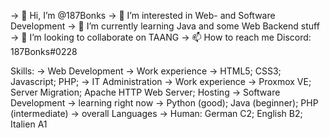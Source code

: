 -> 👋 Hi, I’m @187Bonks
-> 👀 I’m interested in Web- and Software Development
-> 🌱 I’m currently learning Java and some Web Backend stuff
-> 💞️ I’m looking to collaborate on TAANG
-> 📫 How to reach me Discord: 187Bonks#0228

  Skills: 
  -> Web Development -> Work experience -> HTML5; CSS3; Javascript; PHP;
  -> IT Administration -> Work experience -> Proxmox VE; Server Migration; Apache HTTP Web Server; Hosting
  -> Software Development -> learning right now -> Python (good); Java (beginner); PHP (intermediate)
  -> overall Languages -> Human: German C2; English B2; Italien A1

